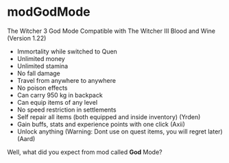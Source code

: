 # modGodMode

The Witcher 3 God Mode
Compatible with The Witcher III Blood and Wine (Version 1.22)

- Immortality while switched to Quen
- Unlimited money
- Unlimited stamina
- No fall damage
- Travel from anywhere to anywhere
- No poison effects
- Can carry 950 kg in backpack
- Can equip items of any level
- No speed restriction in settlements
- Self repair all items (both equipped and inside inventory) (Yrden)
- Gain buffs, stats and experience points with one click (Axii)
- Unlock anything (Warning: Dont use on quest items, you will regret later) (Aard)

Well, what did you expect from mod called **God** Mode?
